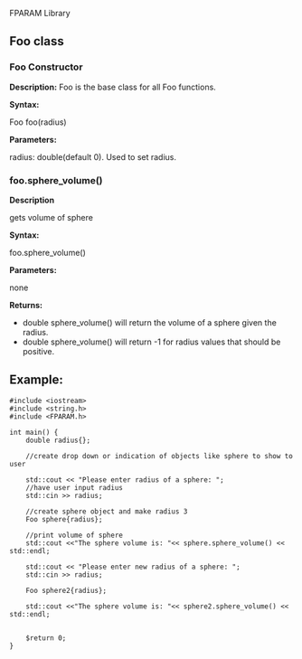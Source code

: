 FPARAM Library

Foo class
---------

### Foo Constructor

**Description:**
Foo is the base class for all Foo functions.

**Syntax:**

Foo foo(radius)

**Parameters:**

radius: double(default 0). Used to set radius.
        


### foo.sphere_volume()

**Description**

gets volume of sphere

**Syntax:**

foo.sphere_volume()

**Parameters:**

none

**Returns:**

- double sphere_volume() will return the volume of a sphere given the radius.
- double sphere_volume() will return -1 for radius values that should be positive.




Example:
--------

```
#include <iostream>
#include <string.h>
#include <FPARAM.h>

int main() {
    double radius{};
    
    //create drop down or indication of objects like sphere to show to user
    
    std::cout << "Please enter radius of a sphere: ";
    //have user input radius
    std::cin >> radius;
    
    //create sphere object and make radius 3
    Foo sphere{radius};
    
    //print volume of sphere
    std::cout <<"The sphere volume is: "<< sphere.sphere_volume() << std::endl;
    
    std::cout << "Please enter new radius of a sphere: ";
    std::cin >> radius;
    
    Foo sphere2{radius};
    
    std::cout <<"The sphere volume is: "<< sphere2.sphere_volume() << std::endl;


    $return 0;
}
```